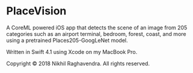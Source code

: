 # PlaceVision

A CoreML powered iOS app that detects the scene of an image from 205 categories such as an airport terminal, bedroom, forest, coast, and more using a pretrained Places205-GoogLeNet model.

Written in Swift 4.1 using Xcode on my MacBook Pro.

Copyright © 2018 Nikhil Raghavendra. All rights reserved.

